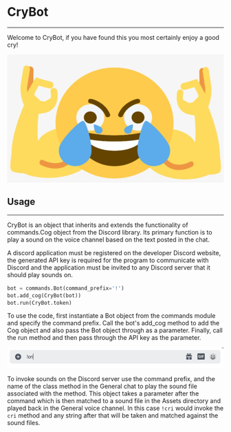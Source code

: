 # CryBot

---

Welcome to CryBot, if you have found this you most certainly enjoy a good cry! 

![cry](Assets/img.jpg)

## Usage

---

CryBot is an object that inherits and extends the functionality of commands.Cog object from the Discord
library. Its primary function is to play a sound on the voice channel based on the text posted in the chat.

A discord application must be registered on the developer Discord website, the generated API key is required
for the program to communicate with Discord and the application must be invited to any Discord server that
it should play sounds on.

```python
bot = commands.Bot(command_prefix='!')
bot.add_cog(CryBot(bot))
bot.run(CryBot.token)
```

To use the code, first instantiate a Bot object from the commands module and specify the command prefix.
Call the bot's add_cog method to add the Cog object and also pass the Bot object through as a parameter.
Finally, call the run method and then pass through the API key as the parameter.


![cord shot](Assets/cord%20scrneeshot.png)

To invoke sounds on the Discord server use the command prefix, and the name of the class method in the
General chat to play the sound file associated with the method. This object takes a parameter after the
command which is then matched to a sound file in the Assets directory and played back in the General
voice channel. In this case `!cri` would invoke the `cri` method and any string after that will be taken
and matched against the sound files.